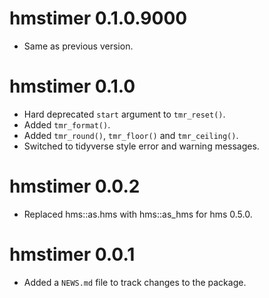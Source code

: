 # hmstimer 0.1.0.9000

- Same as previous version.


# hmstimer 0.1.0

- Hard deprecated `start` argument to `tmr_reset()`.
- Added `tmr_format()`.
- Added `tmr_round()`, `tmr_floor()` and `tmr_ceiling()`.
- Switched to tidyverse style error and warning messages.

# hmstimer 0.0.2

- Replaced hms::as.hms with hms::as_hms for hms 0.5.0.

# hmstimer 0.0.1

- Added a `NEWS.md` file to track changes to the package.
